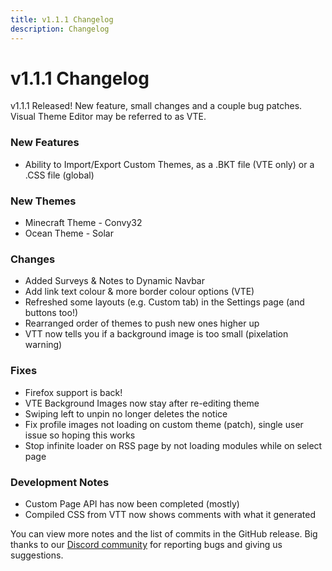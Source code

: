 ```yaml
---
title: v1.1.1 Changelog
description: Changelog
---
```

# v1.1.1 Changelog
v1.1.1 Released! New feature, small changes and a couple bug patches. Visual Theme Editor may be referred to as VTE.

### **New Features**
- Ability to Import/Export Custom Themes, as a .BKT file (VTE only) or a .CSS file (global)

### **New Themes**
- Minecraft Theme - Convy32
- Ocean Theme - Solar

### **Changes**
- Added Surveys & Notes to Dynamic Navbar
- Add link text colour & more border colour options (VTE)
- Refreshed some layouts (e.g. Custom tab) in the Settings page (and buttons too!)
- Rearranged order of themes to push new ones higher up
- VTT now tells you if a background image is too small (pixelation warning)

### **Fixes**
- Firefox support is back!
- VTE Background Images now stay after re-editing theme
- Swiping left to unpin no longer deletes the notice
- Fix profile images not loading on custom theme (patch), single user issue so hoping this works
- Stop infinite loader on RSS page by not loading modules while on select page

### **Development Notes**
- Custom Page API has now been completed (mostly)
- Compiled CSS from VTT now shows comments with what it generated

You can view more notes and the list of commits in the GitHub release. Big thanks to our [Discord community](https://discord.gg/HjJvakyAXe) for reporting bugs and giving us suggestions.